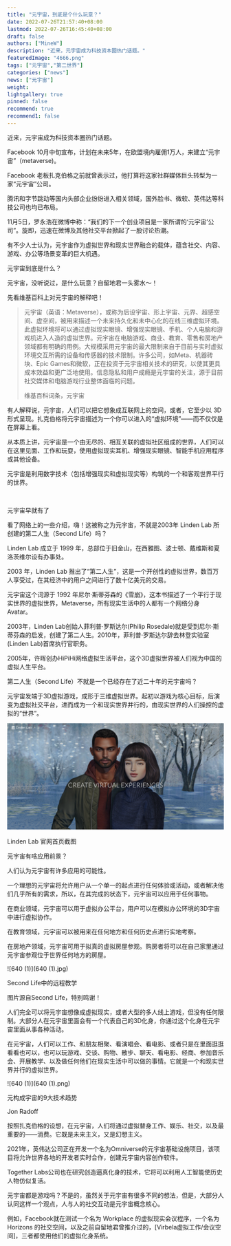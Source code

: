 ```yaml
---
title: "元宇宙，到底是个什么玩意？"
date: 2022-07-26T21:57:40+08:00
lastmod: 2022-07-26T16:45:40+08:00
draft: false
authors: ["MineW"]
description: "近来，元宇宙成为科技资本圈热门话题。"
featuredImage: "4666.png"
tags: ["元宇宙","第二世界"]
categories: ["news"]
news: ["元宇宙"]
weight: 
lightgallery: true
pinned: false
recommend: true
recommend1: false
---
```




近来，元宇宙成为科技资本圈热门话题。



Facebook 10月中旬宣布，计划在未来5年，在欧盟境内雇佣1万人，来建立“元宇宙”（metaverse)。

Facebook 老板扎克伯格之前就曾表示过，他打算将这家社群媒体巨头转型为一家“元宇宙”公司。

腾讯和字节跳动等国内头部企业纷纷进入相关领域，国外脸书、微软、英伟达等科技公司也均已布局。

11月5日，罗永浩在微博中称：“我们的下一个创业项目是一家所谓的‘元宇宙’公司”。旋即，迅速在微博及其他社交平台掀起了一股讨论热潮。

有不少人士认为，元宇宙作为虚拟世界和现实世界融合的载体，蕴含社交、内容、游戏、办公等场景变革的巨大机遇。





元宇宙到底是什么？



元宇宙，没听说过，是什么玩意？自留地君一头雾水～！

先看维基百科上对元宇宙的解释吧！

> 元宇宙（英语：Metaverse），或称为后设宇宙、形上宇宙、元界、超感空间、虚空间，被用来描述一个未来持久化和未中心化的在线三维虚拟环境。此虚拟环境将可以通过虚拟现实眼镜、增强现实眼镜、手机、个人电脑和游戏机进入人造的虚拟世界。元宇宙在电脑游戏、商业、教育、零售和房地产领域都有明确的用例。大规模采用元宇宙的最大限制来自于目前与实时虚拟环境交互所需的设备和传感器的技术限制。许多公司，如Meta、机器砖块、Epic Games和微软，正在投资于元宇宙相关技术的研究，以使其更具成本效益和更广泛地使用。信息隐私和用户成瘾是元宇宙的关注，源于目前社交媒体和电脑游戏行业整体面临的问题。
>
> 维基百科词条，元宇宙

有人解释说，元宇宙，人们可以把它想象成互联网上的空间，或者，它至少以 3D 形式呈现。扎克伯格将元宇宙描述为一个你可以进入的“虚拟环境”——而不仅仅是在屏幕上看。

从本质上讲，元宇宙是一个由无尽的、相互关联的虚拟社区组成的世界，人们可以在这里见面、工作和玩耍，使用虚拟现实耳机、增强现实眼镜、智能手机应用程序或其他设备。

元宇宙是利用数字技术（包括增强现实和虚拟现实等）构筑的一个和客观世界平行的世界。

![图片](data:image/gif;base64,iVBORw0KGgoAAAANSUhEUgAAAAEAAAABCAYAAAAfFcSJAAAADUlEQVQImWNgYGBgAAAABQABh6FO1AAAAABJRU5ErkJggg==)

元宇宙早就有了



看了网络上的一些介绍，嗨！这被称之为元宇宙，不就是2003年 Linden Lab 所创建的第二人生（Second Life）吗？

Linden Lab 成立于 1999 年，总部位于旧金山，在西雅图、波士顿、戴维斯和夏洛茨维尔设有办事处。

2003 年，Linden Lab 推出了“第二人生”，这是一个开创性的虚拟世界，数百万人享受过，在其经济中的用户之间进行了数十亿美元的交易。

元宇宙这个词源于 1992 年尼尔·斯蒂芬森的《雪崩》，这本书描述了一个平行于现实世界的虚拟世界，Metaverse，所有现实生活中的人都有一个网络分身 Avatar。

2003年，Linden Lab创始人菲利普·罗斯达尔(Philip Rosedale)就是受到尼尔·斯蒂芬森的启发，创建了第二人生。2010年，菲利普·罗斯达尔辞去林登实验室(Linden Lab)首席执行官职务。

2005年，许晖创办HiPiHi网络虚拟生活平台，这个3D虚拟世界被人们视为中国的虚拟人生平台。

第二人生（Second Life）不就是一个已经存在了近二十年的元宇宙吗？

元宇宙发端于3D虚拟游戏，成形于三维虚拟世界。起初以游戏为核心目标，后演变为虚拟社交平台，进而成为一个和现实世界并行的，由现实世界的人们操控的虚拟的“世界”。

![640](640.png)

Linden Lab 官网首页截图



元宇宙有啥应用前景？



人们认为元宇宙有许多应用的可能性。

一个理想的元宇宙将允许用户从一个单一的起点进行任何体验或活动，或者解决他们几乎所有的需求，所以，在其完成的状态下，元宇宙可以应用于任何事物。

在商业领域，元宇宙可以用于虚拟办公平台，用户可以在模拟办公环境的3D宇宙中进行虚拟协作。

在教育领域，元宇宙可以被用来在任何地方和任何历史点进行实地考察。

在房地产领域，元宇宙可用于拟真的虚拟房屋参观。购房者将可以在自己家里通过元宇宙参观位于世界任何地方的房屋。

![640 (1)](640 (1).jpg)

Second Life中的远程教学

图片源自Second Life，特别鸣谢！

人们完全可以将元宇宙想像成虚拟现实，或者大型的多人线上游戏，但没有任何限制。大部分人在元宇宙里面会有一个代表自己的3D化身，你通过这个化身在元宇宙里面从事各种活动。

在元宇宙，人们可以工作、和朋友相聚、看演唱会、看电影、或者只是在里面逛逛看看也可以，也可以玩游戏、交谈、购物、散步、聊天、看电影、经商、参加音乐会、开展教学、以及做任何他们在现实生活中可以做的事情。它就是一个和现实世界并行的虚拟世界。

![640 (1)](640 (1).png)

元构成宇宙的9大技术趋势

Jon Radoff



按照扎克伯格的设想，在元宇宙，人们将通过虚拟替身工作、娱乐、社交，以及最重要的——消费。它既是未来主义，又是幻想主义。

2021年，英伟达公司正在开发一个名为Omniverse的元宇宙基础设施项目，该项目将允许世界各地的开发者实时合作，创建元宇宙内容创作软件。

Together Labs公司也在研究创造逼真化身的技术，它将可以利用人工智能使历史人物仿似复活。

元宇宙都是游戏吗？不是的，虽然关于元宇宙有很多不同的想法，但是，大部分人认同这样一个观点，人与人的社交互动是元宇宙概念核心。

例如，Facebook就在测试一个名为 Workplace 的虚拟现实会议程序，一个名为 Horizons 的社交空间，以及之前自留地君曾推介过的，[Virbela虚拟工作/会议空间]，三者都使用他们的虚拟化身系统。